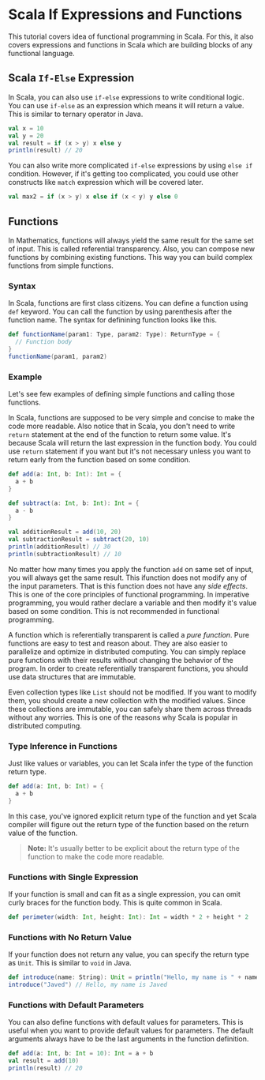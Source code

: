 # Scala If Expressions and Functions

This tutorial covers idea of functional programming in Scala. For this, it also covers expressions and functions in Scala which are building blocks of any functional language.

## Scala `If-Else` Expression

In Scala, you can also use `if-else` expressions to write conditional logic. You can use `if-else` as an expression which means it will return a value. This is similar to ternary operator in Java.

```scala
val x = 10
val y = 20
val result = if (x > y) x else y
println(result) // 20
```

You can also write more complicated `if-else` expressions by using `else if` condition. However, if it's getting too complicated, you could use other constructs like `match` expression which will be covered later.

```scala
val max2 = if (x > y) x else if (x < y) y else 0
```

## Functions

In Mathematics, functions will always yield the same result for the same set of input. This is called referential transparency. Also, you can compose new functions by combining existing functions. This way you can build complex functions from simple functions.

### Syntax

In Scala, functions are first class citizens. You can define a function using `def` keyword. You can call the function by using parenthesis after the function name. The syntax for definining function looks like this.

```scala
def functionName(param1: Type, param2: Type): ReturnType = {
  // Function body
}
functionName(param1, param2)
```

### Example

Let's see few examples of defining simple functions and calling those functions.

In Scala, functions are supposed to be very simple and concise to make the code more readable. Also notice that in Scala, you don't need to write `return` statement at the end of the function to return some value. It's because Scala will return the last expression in the function body. You could use `return` statement if you want but it's not necessary unless you want to return early from the function based on some condition.

```scala
def add(a: Int, b: Int): Int = {
  a + b
}

def subtract(a: Int, b: Int): Int = {
  a - b
}

val additionResult = add(10, 20)
val subtractionResult = subtract(20, 10)
println(additionResult) // 30
println(subtractionResult) // 10
```

No matter how many times you apply the function `add` on same set of input, you will always get the same result. This ifunction does not modify any of the input parameters. That is this function does not have any *side effects*. This is one of the core principles of functional programming. In imperative programming, you would rather declare a variable and then modify it's value based on some condition. This is not recommended in functional programming.

A function which is referentially transparent is called a *pure function*. Pure functions are easy to test and reason about. They are also easier to parallelize and optimize in distributed computing. You can simply replace pure functions with their results without changing the behavior of the program. In order to create referentially transparent functions, you should use data structures that are immutable.

Even collection types like `List` should not be modified. If you want to modify them, you should create a new collection with the modified values. Since these collections are immutable, you can safely share them across threads without any worries. This is one of the reasons why Scala is popular in distributed computing.

### Type Inference in Functions

Just like values or variables, you can let Scala infer the type of the function return type. 

```scala
def add(a: Int, b: Int) = {
  a + b
}
```

In this case, you've ignored explicit return type of the function and yet Scala compiler will figure out the return type of the function based on the return value of the function. 

> **Note:** It's usually better to be explicit about the return type of the function to make the code more readable.

### Functions with Single Expression

If your function is small and can fit as a single expression, you can omit curly braces for the function body. This is quite common in Scala.

```scala
def perimeter(width: Int, height: Int): Int = width * 2 + height * 2
```

### Functions with No Return Value

If your function does not return any value, you can specify the return type as `Unit`. This is similar to `void` in Java.

```scala
def introduce(name: String): Unit = println("Hello, my name is " + name)
introduce("Javed") // Hello, my name is Javed
```

### Functions with Default Parameters

You can also define functions with default values for parameters. This is useful when you want to provide default values for parameters. The default arguments always have to be the last arguments in the function definition.

```scala
def add(a: Int, b: Int = 10): Int = a + b
val result = add(10)
println(result) // 20
```

